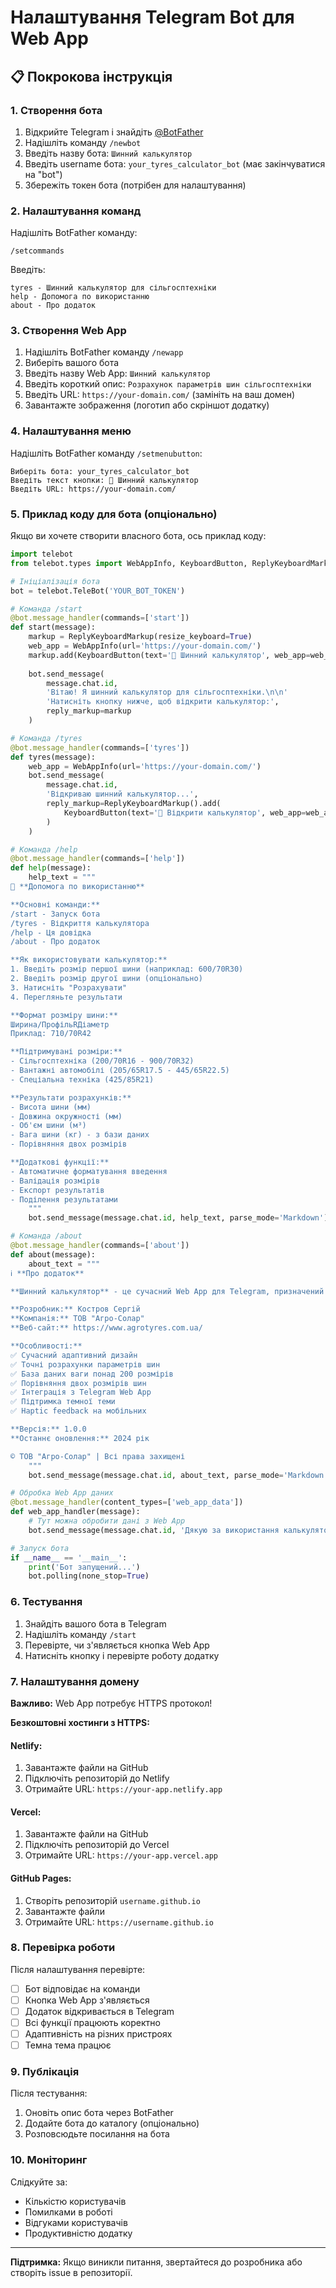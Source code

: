 # Налаштування Telegram Bot для Web App

## 📋 Покрокова інструкція

### 1. Створення бота

1. Відкрийте Telegram і знайдіть [@BotFather](https://t.me/BotFather)
2. Надішліть команду `/newbot`
3. Введіть назву бота: `Шинний калькулятор`
4. Введіть username бота: `your_tyres_calculator_bot` (має закінчуватися на "bot")
5. Збережіть токен бота (потрібен для налаштування)

### 2. Налаштування команд

Надішліть BotFather команду:
```
/setcommands
```

Введіть:
```
tyres - Шинний калькулятор для сільгосптехніки
help - Допомога по використанню
about - Про додаток
```

### 3. Створення Web App

1. Надішліть BotFather команду `/newapp`
2. Виберіть вашого бота
3. Введіть назву Web App: `Шинний калькулятор`
4. Введіть короткий опис: `Розрахунок параметрів шин сільгосптехніки`
5. Введіть URL: `https://your-domain.com/` (замініть на ваш домен)
6. Завантажте зображення (логотип або скріншот додатку)

### 4. Налаштування меню

Надішліть BotFather команду `/setmenubutton`:

```
Виберіть бота: your_tyres_calculator_bot
Введіть текст кнопки: 🧮 Шинний калькулятор
Введіть URL: https://your-domain.com/
```

### 5. Приклад коду для бота (опціонально)

Якщо ви хочете створити власного бота, ось приклад коду:

```python
import telebot
from telebot.types import WebAppInfo, KeyboardButton, ReplyKeyboardMarkup

# Ініціалізація бота
bot = telebot.TeleBot('YOUR_BOT_TOKEN')

# Команда /start
@bot.message_handler(commands=['start'])
def start(message):
    markup = ReplyKeyboardMarkup(resize_keyboard=True)
    web_app = WebAppInfo(url='https://your-domain.com/')
    markup.add(KeyboardButton(text='🧮 Шинний калькулятор', web_app=web_app))
    
    bot.send_message(
        message.chat.id,
        'Вітаю! Я шинний калькулятор для сільгосптехніки.\n\n'
        'Натисніть кнопку нижче, щоб відкрити калькулятор:',
        reply_markup=markup
    )

# Команда /tyres
@bot.message_handler(commands=['tyres'])
def tyres(message):
    web_app = WebAppInfo(url='https://your-domain.com/')
    bot.send_message(
        message.chat.id,
        'Відкриваю шинний калькулятор...',
        reply_markup=ReplyKeyboardMarkup().add(
            KeyboardButton(text='🧮 Відкрити калькулятор', web_app=web_app)
        )
    )

# Команда /help
@bot.message_handler(commands=['help'])
def help(message):
    help_text = """
🔧 **Допомога по використанню**

**Основні команди:**
/start - Запуск бота
/tyres - Відкриття калькулятора
/help - Ця довідка
/about - Про додаток

**Як використовувати калькулятор:**
1. Введіть розмір першої шини (наприклад: 600/70R30)
2. Введіть розмір другої шини (опціонально)
3. Натисніть "Розрахувати"
4. Перегляньте результати

**Формат розміру шини:**
Ширина/ПрофільRДіаметр
Приклад: 710/70R42

**Підтримувані розміри:**
- Сільгосптехніка (200/70R16 - 900/70R32)
- Вантажні автомобілі (205/65R17.5 - 445/65R22.5)
- Спеціальна техніка (425/85R21)

**Результати розрахунків:**
- Висота шини (мм)
- Довжина окружності (мм)
- Об'єм шини (м³)
- Вага шини (кг) - з бази даних
- Порівняння двох розмірів

**Додаткові функції:**
- Автоматичне форматування введення
- Валідація розмірів
- Експорт результатів
- Поділення результатами
    """
    bot.send_message(message.chat.id, help_text, parse_mode='Markdown')

# Команда /about
@bot.message_handler(commands=['about'])
def about(message):
    about_text = """
ℹ️ **Про додаток**

**Шинний калькулятор** - це сучасний Web App для Telegram, призначений для розрахунку параметрів шин сільгосптехніки.

**Розробник:** Костров Сергій
**Компанія:** ТОВ "Агро-Солар"
**Веб-сайт:** https://www.agrotyres.com.ua/

**Особливості:**
✅ Сучасний адаптивний дизайн
✅ Точні розрахунки параметрів шин
✅ База даних ваги понад 200 розмірів
✅ Порівняння двох розмірів шин
✅ Інтеграція з Telegram Web App
✅ Підтримка темної теми
✅ Haptic feedback на мобільних

**Версія:** 1.0.0
**Останнє оновлення:** 2024 рік

© ТОВ "Агро-Солар" | Всі права захищені
    """
    bot.send_message(message.chat.id, about_text, parse_mode='Markdown')

# Обробка Web App даних
@bot.message_handler(content_types=['web_app_data'])
def web_app_handler(message):
    # Тут можна обробити дані з Web App
    bot.send_message(message.chat.id, 'Дякую за використання калькулятора!')

# Запуск бота
if __name__ == '__main__':
    print('Бот запущений...')
    bot.polling(none_stop=True)
```

### 6. Тестування

1. Знайдіть вашого бота в Telegram
2. Надішліть команду `/start`
3. Перевірте, чи з'являється кнопка Web App
4. Натисніть кнопку і перевірте роботу додатку

### 7. Налаштування домену

**Важливо:** Web App потребує HTTPS протокол!

**Безкоштовні хостинги з HTTPS:**

#### Netlify:
1. Завантажте файли на GitHub
2. Підключіть репозиторій до Netlify
3. Отримайте URL: `https://your-app.netlify.app`

#### Vercel:
1. Завантажте файли на GitHub
2. Підключіть репозиторій до Vercel
3. Отримайте URL: `https://your-app.vercel.app`

#### GitHub Pages:
1. Створіть репозиторій `username.github.io`
2. Завантажте файли
3. Отримайте URL: `https://username.github.io`

### 8. Перевірка роботи

Після налаштування перевірте:

- [ ] Бот відповідає на команди
- [ ] Кнопка Web App з'являється
- [ ] Додаток відкривається в Telegram
- [ ] Всі функції працюють коректно
- [ ] Адаптивність на різних пристроях
- [ ] Темна тема працює

### 9. Публікація

Після тестування:

1. Оновіть опис бота через BotFather
2. Додайте бота до каталогу (опціонально)
3. Розповсюдьте посилання на бота

### 10. Моніторинг

Слідкуйте за:
- Кількістю користувачів
- Помилками в роботі
- Відгуками користувачів
- Продуктивністю додатку

---

**Підтримка:** Якщо виникли питання, звертайтеся до розробника або створіть issue в репозиторії.
